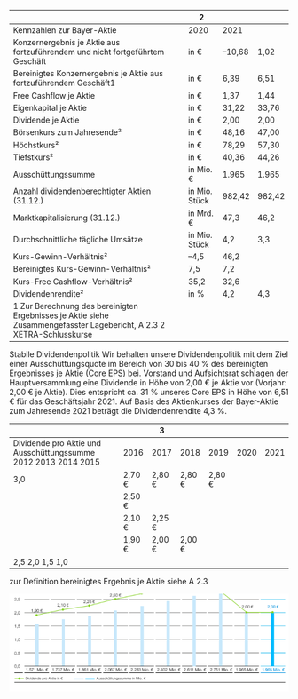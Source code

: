 
|                                                                                                                        | 2             |        |        |
|------------------------------------------------------------------------------------------------------------------------|---------------|--------|--------|
| Kennzahlen zur Bayer-Aktie                                                                                             | 2020          | 2021   |        |
| Konzernergebnis je Aktie aus fortzuführendem und nicht  fortgeführtem Geschäft                                         | in €          | –10,68 | 1,02   |
| Bereinigtes Konzernergebnis je Aktie aus fortzuführendem Geschäft1                                                     | in €          | 6,39   | 6,51   |
| Free Cashflow je Aktie                                                                                                 | in €          | 1,37   | 1,44   |
| Eigenkapital je Aktie                                                                                                  | in €          | 31,22  | 33,76  |
| Dividende je Aktie                                                                                                     | in €          | 2,00   | 2,00   |
| Börsenkurs zum Jahresende²                                                                                             | in €          | 48,16  | 47,00  |
| Höchstkurs²                                                                                                            | in €          | 78,29  | 57,30  |
| Tiefstkurs²                                                                                                            | in €          | 40,36  | 44,26  |
| Ausschüttungssumme                                                                                                     | in Mio. €     | 1.965  | 1.965  |
| Anzahl dividendenberechtigter Aktien (31.12.)                                                                          | in Mio. Stück | 982,42 | 982,42 |
| Marktkapitalisierung (31.12.)                                                                                          | in Mrd. €     | 47,3   | 46,2   |
| Durchschnittliche tägliche Umsätze                                                                                     | in Mio. Stück | 4,2    | 3,3    |
| Kurs-Gewinn-Verhältnis²                                                                                                | –4,5          | 46,2   |        |
| Bereinigtes Kurs-Gewinn-Verhältnis²                                                                                    | 7,5           | 7,2    |        |
| Kurs-Free Cashflow-Verhältnis²                                                                                         | 35,2          | 32,6   |        |
| Dividendenrendite²                                                                                                     | in %          | 4,2    | 4,3    |
| 1 Zur Berechnung des bereinigten Ergebnisses je Aktie siehe Zusammengefasster Lagebericht, A 2.3  2 XETRA-Schlusskurse |               |        |        |

Stabile Dividendenpolitik Wir behalten unsere Dividendenpolitik mit dem Ziel einer Ausschüttungsquote im Bereich von 30 bis 40 % des bereinigten Ergebnisses je Aktie (Core EPS) bei. Vorstand und Aufsichtsrat schlagen der Hauptversammlung eine Dividende in Höhe von 2,00 € je Aktie vor (Vorjahr: 2,00 € je Aktie). Dies entspricht ca. 31 % unseres Core EPS in Höhe von 6,51 € für das Geschäftsjahr 2021. Auf Basis des Aktienkurses der Bayer-Aktie zum Jahresende 2021 beträgt die Dividendenrendite 4,3 %. 

|                                                                |        | 3      |        |        |      |      |
|----------------------------------------------------------------|--------|--------|--------|--------|------|------|
| Dividende pro Aktie und Ausschüttungssumme 2012 2013 2014 2015 | 2016   | 2017   | 2018   | 2019   | 2020 | 2021 |
| 3,0                                                            | 2,70 € | 2,80 € | 2,80 € | 2,80 € |      |      |
|                                                                | 2,50 € |        |        |        |      |      |
|                                                                | 2,10 € | 2,25 € |        |        |      |      |
|                                                                | 1,90 € | 2,00 € | 2,00 € |        |      |      |
| 2,5 2,0 1,5 1,0                                                |        |        |        |        |      |      |

zur Definition bereinigtes Ergebnis je Aktie siehe A 2.3 

![0_image_0.png](0_image_0.png)

